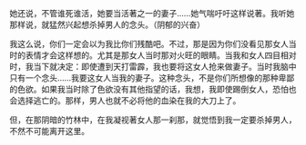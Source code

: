 她还说，不管谁死谁活，她要当活著之一的妻子……她气喘吁吁这样说著。我听她那样说，就猛然兴起想杀掉男人的念头。（阴郁的兴奋）

我这么说，你们一定会以为我比你们残酷吧。不过，那是因为你们没看见那女人当时的表情才会这样想的。尤其是那女人当时那对火旺的眼睛。当我和女人四目相对时，我当下就决定：即使遭到天打雷霹，我也要将这女人抢来做妻子。当时我脑中只有一个念头……我要这女人当我的妻子。这种念头，不是你们所想像的那种卑鄙的色欲。如果我当时除了色欲没有其他指望的话，我想，我即使踢倒女人，恐怕也会选择逃亡的。那样，男人也就不必将他的血染在我的大刀上了。

但，在那阴暗的竹林中，在我凝视著女人那一刹那，就觉悟到我一定要杀掉男人，不然不可能离开这里。
